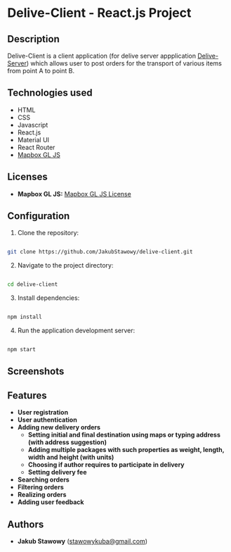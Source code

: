 # Delive-Client - React.js Project

## Description

Delive-Client is a client application (for delive server appplication [Delive-Server](https://github.com/JakubStawowy/delive-server)) which allows user to post orders for the transport of various items from point A to point B. 

## Technologies used

- HTML
- CSS
- Javascript
- React.js
- Material UI
- React Router
- [Mapbox GL JS](https://www.mapbox.com/)
  
## Licenses

- **Mapbox GL JS:** [Mapbox GL JS License](https://www.mapbox.com/legal/tos)

## Configuration

1. Clone the repository:

```bash

git clone https://github.com/JakubStawowy/delive-client.git
```

2. Navigate to the project directory:

```bash

cd delive-client
```
3. Install dependencies:
```bash

npm install
```
4. Run the application development server:
```bash

npm start
```

## Screenshots

## Features
- **User registration**
- **User authentication**
- **Adding new delivery orders**
  - **Setting initial and final destination using maps or typing address (with address suggestion)**
  - **Adding multiple packages with such properties as weight, length, width and height (with units)**
  - **Choosing if author requires to participate in delivery**
  - **Setting delivery fee**
- **Searching orders**
- **Filtering orders**
- **Realizing orders**
- **Adding user feedback**

## Authors
- **Jakub Stawowy** (stawowykuba@gmail.com)
